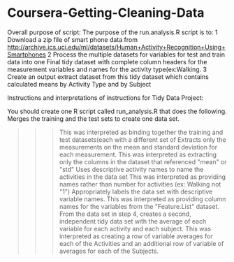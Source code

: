 # Coursera-Getting-Cleaning-Data
Overall purpose of script:
The purpose of the run.analysis.R script is to:
1 Download a zip file of smart phone data from 
http://archive.ics.uci.edu/ml/datasets/Human+Activity+Recognition+Using+Smartphones 
2 Process the multiple datasets for variables for test and train data into one Final tidy dataset with complete column headers for the measurement variables and names for the activity type(ex:Walking.
3 Create an output extract dataset from this tidy dataset which contains calculated means by Activity Type and by Subject

Instructions and interpretations of instructions for Tidy Data Project:

You should create one R script called run_analysis.R that does the following. 
Merges the training and the test sets to create one data set.
>>> This was interpreted as binding together the training and test datasets(each with a different set of 
Extracts only the measurements on the mean and standard deviation for each measurement. 
>>> This was interpreted as extracting only the columns in the dataset that referenced "mean" or "std"
Uses descriptive activity names to name the activities in the data set
>>> This was interpreted as providing names rather than number for activities (ex: Walking not "1")
Appropriately labels the data set with descriptive variable names.
>>> This was interpreted as providing column names for the variables from the "Feature.List" dataset.
From the data set in step 4, creates a second, independent tidy data set with the average of each variable for each activity and each subject.
>>>This was interpreted as creating a row of variable averages for each of the Activities and an additional row of variable of averages for each of the Subjects.
